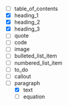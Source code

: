 - [ ] table_of_contents
- [x] heading_1
- [x] heading_2
- [x] heading_3
- [ ] quote
- [ ] code
- [ ] image
- [ ] bulleted_list_item
- [ ] numbered_list_item
- [ ] to_do
- [ ] callout
- [ ] paragraph
  - [x] text
  - [ ] equation
